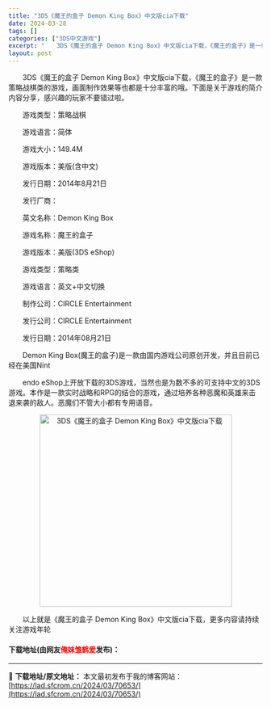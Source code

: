 ```yaml
---
title: "3DS《魔王的盒子 Demon King Box》中文版cia下载"
date: 2024-03-28
tags: []
categories: ["3DS中文游戏"]
excerpt: "　　3DS《魔王的盒子 Demon King Box》中文版cia下载，《魔王的盒子》是一款策略战棋类的游戏，画面制作效果等也都是十分丰富的哦。下面是关于游戏的简介内容分享，感兴趣的玩家不要错过啦。 　　游戏类型：策略战棋 　　游戏语言：简体 　　游戏大小：149.4M 　　游戏版本：美版(含中文)&hellip;"
layout: post
---
```


 <p>　　3DS《魔王的盒子 Demon King Box》中文版cia下载，《魔王的盒子》是一款策略战棋类的游戏，画面制作效果等也都是十分丰富的哦。下面是关于游戏的简介内容分享，感兴趣的玩家不要错过啦。</p> <p>　　游戏类型：策略战棋</p> <p>　　游戏语言：简体</p> <p>　　游戏大小：149.4M</p> <p>　　游戏版本：美版(含中文)</p> <p>　　发行日期：2014年8月21日</p> <p>　　发行厂商：</p> <p>　　英文名称：Demon King Box</p> <p>　　游戏名称：魔王的盒子</p> <p>　　游戏版本：美版(3DS eShop)</p> <p>　　游戏类型：策略类</p> <p>　　游戏语言：英文+中文切换</p> <p>　　制作公司：CIRCLE Entertainment</p> <p>　　发行公司：CIRCLE Entertainment</p> <p>　　发行日期：2014年08月21日</p> <p>　　Demon King Box(魔王的盒子)是一款由国内游戏公司原创开发，并且目前已经在美国Nint</p> <p>　　endo eShop上开放下载的3DS游戏，当然也是为数不多的可支持中文的3DS游戏。本作是一款实时战略和RPG的结合的游戏，通过培养各种恶魔和英雄来击退来袭的敌人。恶魔们不管大小都有专用语音。</p> <p align="center"><img align="" border="0" src="https://lad.sfcrom.cn/wp-content/uploads/2024/03/20240328_66054a5b3fe1f.jpg" width="381" alt="3DS《魔王的盒子 Demon King Box》中文版cia下载" /></p> <p>　　以上就是《魔王的盒子 Demon King Box》中文版cia下载，更多内容请持续关注游戏年轮</p> <p><h4>下载地址(由网友<font color="red">俺妹雏鹤爱</font>发布)：</h4></p> 

---
📖 **下载地址/原文地址：** 本文最初发布于我的博客网站：[https://lad.sfcrom.cn/2024/03/70653/](https://lad.sfcrom.cn/2024/03/70653/)
